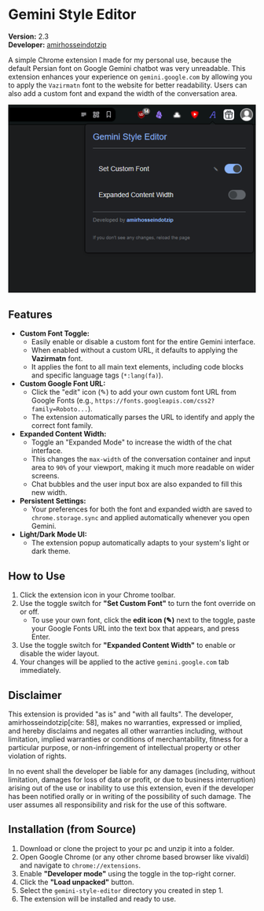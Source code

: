 # Gemini Style Editor


**Version:** 2.3  
**Developer:** [amirhosseindotzip](https://github.com/amirhosseindotzip)


A simple Chrome extension I made for my personal use, because the default Persian font on Google Gemini chatbot was very unreadable. This extension enhances your experience on `gemini.google.com` by allowing you to apply the `Vazirmatn` font to the website for better readability. Users can also add a custom font and expand the width of the conversation area.

![Gemini Style Editor popup window](image/image.png)

## Features

* **Custom Font Toggle:**
    * Easily enable or disable a custom font for the entire Gemini interface.
    * When enabled without a custom URL, it defaults to applying the **Vazirmatn** font.
    * It applies the font to all main text elements, including code blocks and specific language tags (`*:lang(fa)`).
* **Custom Google Font URL:**
    * Click the "edit" icon (✎) to add your own custom font URL from Google Fonts (e.g., `https://fonts.googleapis.com/css2?family=Roboto...`).
    * The extension automatically parses the URL to identify and apply the correct font family.
* **Expanded Content Width:**
    * Toggle an "Expanded Mode" to increase the width of the chat interface.
    * This changes the `max-width` of the conversation container and input area to `90%` of your viewport, making it much more readable on wider screens.
    * Chat bubbles and the user input box are also expanded to fill this new width.
* **Persistent Settings:**
    * Your preferences for both the font and expanded width are saved to `chrome.storage.sync` and applied automatically whenever you open Gemini.
* **Light/Dark Mode UI:**
    * The extension popup automatically adapts to your system's light or dark theme.

## How to Use

1.  Click the extension icon in your Chrome toolbar.
2.  Use the toggle switch for **"Set Custom Font"** to turn the font override on or off.
    * To use your own font, click the **edit icon (✎)** next to the toggle, paste your Google Fonts URL into the text box that appears, and press Enter.
3.  Use the toggle switch for **"Expanded Content Width"** to enable or disable the wider layout.
4.  Your changes will be applied to the active `gemini.google.com` tab immediately.



## Disclaimer

This extension is provided "as is" and "with all faults". The developer, amirhosseindotzip[cite: 58], makes no warranties, expressed or implied, and hereby disclaims and negates all other warranties including, without limitation, implied warranties or conditions of merchantability, fitness for a particular purpose, or non-infringement of intellectual property or other violation of rights.

In no event shall the developer be liable for any damages (including, without limitation, damages for loss of data or profit, or due to business interruption) arising out of the use or inability to use this extension, even if the developer has been notified orally or in writing of the possibility of such damage. The user assumes all responsibility and risk for the use of this software.

## Installation (from Source)

1.  Download or clone the project to your pc and unzip it into a folder.
2.  Open Google Chrome (or any other chrome based browser like vivaldi) and navigate to `chrome://extensions`.
3.  Enable **"Developer mode"** using the toggle in the top-right corner.
4.  Click the **"Load unpacked"** button.
5.  Select the `gemini-style-editor` directory you created in step 1.
6.  The extension will be installed and ready to use.